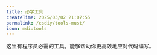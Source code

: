 ```yaml
---
title: 必学工具
createTime: 2025/03/02 21:07:55
permalink: /csdiy/tools-must/
icon: mdi:tools
---
```


这里有程序员必需的工具，能够帮助你更高效地应对代码编写。